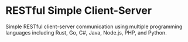 # RESTful Simple Client-Server
Simple RESTful client-server communication using multiple programming languages including Rust, Go, C#, Java, Node.js, PHP, and Python.
